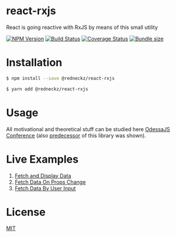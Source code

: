# react-rxjs

React is going reactive with RxJS by means of this small utility

[![NPM Version][npm-image]][npm-url]
[![Build Status][travis-image]][travis-url]
[![Coverage Status][coveralls-image]][coveralls-url]
[![Bundle size][bundlephobia-image]][bundlephobia-url]

# Installation

```bash
$ npm install --save @redneckz/react-rxjs
```

```bash
$ yarn add @redneckz/react-rxjs
```

# Usage

All motivational and theoretical stuff can be studied here [OdessaJS Conference](https://www.youtube.com/watch?v=5PM5c0EUMyE&feature=youtu.be)
(also [predecessor](https://github.com/redneckz/react-redux-rxjs) of this library was shown).

# Live Examples

1.  [Fetch and Display Data](https://jsfiddle.net/redneckz/6f4d7jLr/)
2.  [Fetch Data On Props Change](https://jsfiddle.net/redneckz/cg0mbL6v/)
3.  [Fetch Data By User Input](https://jsfiddle.net/redneckz/Lsdvgn6f/)

# License

[MIT](http://vjpr.mit-license.org)

[npm-image]: https://badge.fury.io/js/%40redneckz%2Freact-rxjs.svg
[npm-url]: https://www.npmjs.com/package/%40redneckz%2Freact-rxjs
[travis-image]: https://travis-ci.org/redneckz/react-rxjs.svg?branch=master
[travis-url]: https://travis-ci.org/redneckz/react-rxjs
[coveralls-image]: https://coveralls.io/repos/github/redneckz/react-rxjs/badge.svg?branch=master
[coveralls-url]: https://coveralls.io/github/redneckz/react-rxjs?branch=master
[bundlephobia-image]: https://badgen.net/bundlephobia/min/@redneckz/react-rxjs
[bundlephobia-url]: https://bundlephobia.com/result?p=@redneckz/react-rxjs
